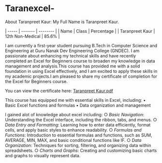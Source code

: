 # Taranexcel-
About Taranpreet Kaur:
My Full Name is Taranpreet Kaur.

| ----- | ------- | -------- | 
| Name | Class | Percentage | 
| Taranpreet Kaur | 12th Non-Medical | 85.6% |


I am currently a first-year student pursuing B.Tech in Computer Science and Engineering at Guru Nanak Dev Engineering College (GNDEC). I am passionate about enhancing my technical skills and have recently completed an Excel for Beginners course to broaden my knowledge in data management and analysis.This course has provided me with a solid foundation in using Excel effectively, and I am excited to apply these skills in my academic projects.I am pleased to share my certificate of completion for the Excel for Beginners course.

You can view the certificate here:
[Taranpreet Kaur.pdf](https://github.com/user-attachments/files/16347550/Taranpreet.Kaur.pdf)

This course has equipped me with essential skills in Excel, including:
• Basic Excel functions and formulas
• Data organization and management

I gained alot of knowledge about excel including:
○ *Basic Navigation*: Understanding the Excel interface, including the ribbon, tabs, and menus.
○ *Data Entry and Formatting*: Learning how to enter data efficiently, format cells, and apply basic styles to enhance readability.
○ *Formulas and Functions*: Introduction to essential formulas and functions, such as SUM, AVERAGE, MIN, MAX, and basic conditional functions like IF.
○ *Data Organization*: Techniques for sorting, filtering, and organizing data within spreadsheets.
○ *Charts and Graphs*: Creating and customizing basic charts and graphs to visually represent data.


